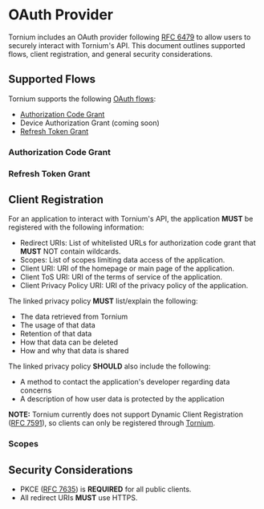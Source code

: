 # OAuth Provider
Tornium includes an OAuth provider following [RFC 6479](https://datatracker.ietf.org/doc/html/rfc6749) to allow users to securely interact with Tornium's API. This document outlines supported flows, client registration, and general security considerations.

## Supported Flows
Tornium supports the following [OAuth flows](https://datatracker.ietf.org/doc/html/rfc6749#section-1.2):
- [Authorization Code Grant](#authorization-code-grant)
- Device Authorization Grant (coming soon)
- [Refresh Token Grant](#refresh-token-grant)

### Authorization Code Grant
### Refresh Token Grant

## Client Registration
For an application to interact with Tornium's API, the application **MUST** be registered with the following information:
- Redirect URIs: List of whitelisted URLs for authorization code grant that **MUST** NOT contain wildcards.
- Scopes: List of scopes limiting data access of the application.
- Client URI: URI of the homepage or main page of the application.
- Client ToS URI: URI of the terms of service of the application.
- Client Privacy Policy URI: URI of the privacy policy of the application.

The linked privacy policy **MUST** list/explain the following:
- The data retrieved from Tornium
- The usage of that data
- Retention of that data
- How that data can be deleted
- How and why that data is shared

The linked privacy policy **SHOULD** also include the following:
- A method to contact the application's developer regarding data concerns
- A description of how user data is protected by the application

**NOTE:** Tornium currently does not support Dynamic Client Registration ([RFC 7591](https://datatracker.ietf.org/doc/html/rfc7591)), so clients can only be registered through [Tornium](https://tornium.com/developers/clients).

### Scopes

## Security Considerations
- PKCE ([RFC 7635](https://datatracker.ietf.org/doc/html/rfc7636)) is **REQUIRED** for all public clients.
- All redirect URIs **MUST** use HTTPS.
